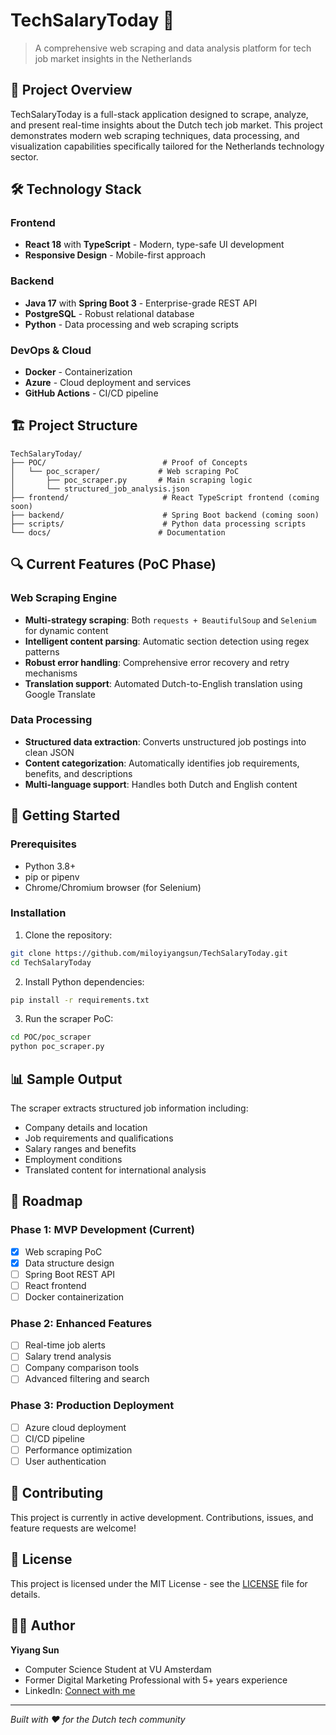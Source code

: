 # TechSalaryToday 🚀

> A comprehensive web scraping and data analysis platform for tech job market insights in the Netherlands

## 🎯 Project Overview

TechSalaryToday is a full-stack application designed to scrape, analyze, and present real-time insights about the Dutch tech job market. This project demonstrates modern web scraping techniques, data processing, and visualization capabilities specifically tailored for the Netherlands technology sector.

## 🛠️ Technology Stack

### Frontend

- **React 18** with **TypeScript** - Modern, type-safe UI development
- **Responsive Design** - Mobile-first approach

### Backend

- **Java 17** with **Spring Boot 3** - Enterprise-grade REST API
- **PostgreSQL** - Robust relational database
- **Python** - Data processing and web scraping scripts

### DevOps & Cloud

- **Docker** - Containerization
- **Azure** - Cloud deployment and services
- **GitHub Actions** - CI/CD pipeline

## 🏗️ Project Structure

```
TechSalaryToday/
├── POC/                          # Proof of Concepts
│   └── poc_scraper/             # Web scraping PoC
│       ├── poc_scraper.py       # Main scraping logic
│       └── structured_job_analysis.json
├── frontend/                     # React TypeScript frontend (coming soon)
├── backend/                      # Spring Boot backend (coming soon)
├── scripts/                      # Python data processing scripts
└── docs/                        # Documentation
```

## 🔍 Current Features (PoC Phase)

### Web Scraping Engine

- **Multi-strategy scraping**: Both `requests + BeautifulSoup` and `Selenium` for dynamic content
- **Intelligent content parsing**: Automatic section detection using regex patterns
- **Robust error handling**: Comprehensive error recovery and retry mechanisms
- **Translation support**: Automated Dutch-to-English translation using Google Translate

### Data Processing

- **Structured data extraction**: Converts unstructured job postings into clean JSON
- **Content categorization**: Automatically identifies job requirements, benefits, and descriptions
- **Multi-language support**: Handles both Dutch and English content

## 🚀 Getting Started

### Prerequisites

- Python 3.8+
- pip or pipenv
- Chrome/Chromium browser (for Selenium)

### Installation

1. Clone the repository:

```bash
git clone https://github.com/miloyiyangsun/TechSalaryToday.git
cd TechSalaryToday
```

2. Install Python dependencies:

```bash
pip install -r requirements.txt
```

3. Run the scraper PoC:

```bash
cd POC/poc_scraper
python poc_scraper.py
```

## 📊 Sample Output

The scraper extracts structured job information including:

- Company details and location
- Job requirements and qualifications
- Salary ranges and benefits
- Employment conditions
- Translated content for international analysis

## 🎯 Roadmap

### Phase 1: MVP Development (Current)

- [x] Web scraping PoC
- [x] Data structure design
- [ ] Spring Boot REST API
- [ ] React frontend
- [ ] Docker containerization

### Phase 2: Enhanced Features

- [ ] Real-time job alerts
- [ ] Salary trend analysis
- [ ] Company comparison tools
- [ ] Advanced filtering and search

### Phase 3: Production Deployment

- [ ] Azure cloud deployment
- [ ] CI/CD pipeline
- [ ] Performance optimization
- [ ] User authentication

## 🤝 Contributing

This project is currently in active development. Contributions, issues, and feature requests are welcome!

## 📝 License

This project is licensed under the MIT License - see the [LICENSE](LICENSE) file for details.

## 👨‍💻 Author

**Yiyang Sun**

- Computer Science Student at VU Amsterdam
- Former Digital Marketing Professional with 5+ years experience
- LinkedIn: [Connect with me](https://linkedin.com/in/yiyang-sun)

---

_Built with ❤️ for the Dutch tech community_
